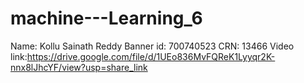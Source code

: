 # machine---Learning_6
Name: Kollu Sainath Reddy
Banner id: 700740523
CRN: 13466
Video link:https://drive.google.com/file/d/1UEo836MvFQReK1Lyyqr2K-nnx8lJhcYF/view?usp=share_link
